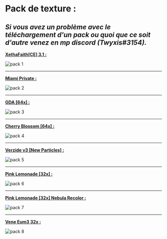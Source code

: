 # **Pack de texture :**
**_Si vous avez un problème avec le téléchargement d'un pack ou quoi que ce soit d'autre venez en mp discord (Twyxis#3154)._**
--------------------------------------------------------------------------------------------------------------------------------------------------------------------
<a
href="https://www.mediafire.com/file/qopgwdg84lb2nkc/%2521_%25C2%25A77Xetha%25C2%25A7fFaith%25C2%25A7f%255B%25C2%25A74C%25C2%25A72E%25C2%25A7f%255D_%25C2%25A7f3.1.zip/fil">**XethaFaith[CE] 3.1 :**</a>

![pack 1](https://user-images.githubusercontent.com/93156024/139471894-fa15b768-66a7-4430-85ba-8c1e9df7ba93.png)

--------------------------------------------------------------------------------------------------------------------------------------------------------------------

<a href="https://www.mediafire.com/file/3jzwjqrel5wp6cf/%21____%A74%A7lMiami_%A78%A7lPrivate.zip/file"> **Miami Private :**</a>
  
![pack 2](https://user-images.githubusercontent.com/93156024/139473241-91b93976-814e-4f47-9d8a-39bca98e32c7.png)

--------------------------------------------------------------------------------------------------------------------------------------------------------------------

<a href="https://www.mediafire.com/file/7ri8nfw1ftguw1c/%2521_%25C2%25A7f%25C2%25A7l%25C2%25A7oGDA_%25C2%25A7f%255B%25C2%25A7964x%25C2%25A7f%255D.zip/file"> **GDA [64x] :**</a>

![pack 3](https://user-images.githubusercontent.com/93156024/139474990-6dad3b27-31b5-4a16-b4cc-f3b73f9db85d.png)

--------------------------------------------------------------------------------------------------------------------------------------------------------------------

<a href="http://www.mediafire.com/file/fvopo9bgscq9p2x/%2521__%25C2%25A7dCherry_Blossom_%25C2%25A78%255B%25C2%25A7d64x%25C2%25A78%255D.zip/file"> **Cherry Blossom [64x] :** </a>

![pack 4](https://user-images.githubusercontent.com/93156024/139475406-1001b1a1-b010-458e-9d6b-c669f880221e.png)

--------------------------------------------------------------------------------------------------------------------------------------------------------------------

<a href="http://www.mediafire.com/file/f7mnb1gmvao071y/%2521_%25C2%25A74Verzide_v3_%25C2%25A7l%25C2%25A7f%255BNew_Particles%255D.zip/file"> **Verzide v3 [New Particles] :** </a>

![pack 5](https://user-images.githubusercontent.com/93156024/139477665-d7fdb013-a214-4251-8352-06d8561adab5.png)

--------------------------------------------------------------------------------------------------------------------------------------------------------------------

<a href="https://www.mediafire.com/file/0vifa6noqcelqis/%2521_%25C2%25A7dPink_%25C2%25A7eLemonade_%255B32x%255D.zip/file"> **Pink Lemonade [32x] :**</a>

![pack 6](https://user-images.githubusercontent.com/93156024/139478110-6cde2e48-00c1-4207-a541-72277b5f9d16.png)

--------------------------------------------------------------------------------------------------------------------------------------------------------------------

<a href="https://www.mediafire.com/file/mp8msy54el604b7/%2521_%25C2%25A7dPink_%25C2%25A7eLemonade_%255B32x%255D_%25C2%25A79Nebula_%25C2%25A75Recolor.zip/file"> **Pink Lemonade [32x] Nebula Recolor :** </a>

![pack 7](https://user-images.githubusercontent.com/93156024/139478317-e8260598-6e4c-43f8-95de-054551530347.png)

--------------------------------------------------------------------------------------------------------------------------------------------------------------------

<a href="https://www.mediafire.com/file/cql0ey4jct43w9i/%21_%A7eVene_%A79Eum3_%A7c32x.zip/file"> **Vene Eum3 32x :** </a>

![pack 8](https://user-images.githubusercontent.com/93156024/139478557-3c6d96b0-a301-4c72-851e-16ed0c64321b.png)







